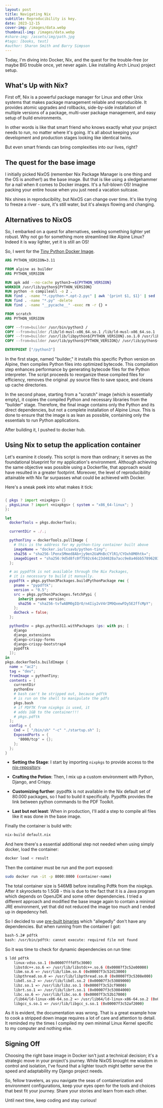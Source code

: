 ```yaml
---
layout: post
title: Navigating Nix
subtitle: Reproducibility is key.
date: 2023-12-15
cover-img: /images/data.webp
thumbnail-img: /images/data.webp
#share-img: /assets/img/path.jpg
#tags: [books, test]
#author: Sharon Smith and Barry Simpson
---
```


Today, I'm diving into Docker, Nix, and the quest for the trouble-free (or maybe BIG trouble once, yet never again. Like installing Arch Linux) project setup.

## What's Up with Nix?

First off, Nix is a powerful package manager for Linux and other Unix systems that makes package management reliable and reproducible. It provides atomic upgrades and rollbacks, side-by-side installation of multiple versions of a package, multi-user package management, and easy setup of build environments.

In other words is like that smart friend who knows exactly what your project needs to run, no matter where it's going. It's all about keeping your development and production stages looking like identical twins. 

But even smart friends can bring complexities into our lives, right?

## The quest for the base image

I initially picked NixOS (remember Nix Package Manager is one thing and the OS is another!) as the base image. But that is like using a sledgehammer for a nail when it comes to Docker images. It's a full-blown OS! Imagine packing your entire house when you just need a vacation suitcase.

Nix shines in reproducibility, but NixOS can change over time. It's like trying to freeze a river - sure, it's still water, but it's always flowing and changing.

## Alternatives to NixOS

So, I embarked on a quest for alternatives, seeking something lighter yet robust. Why not go for something more streamlined like Alpine Linux? Indeed it is way lighter, yet it is still an OS!

So, I went for the [Tiny Python Docker Image](https://github.com/CrafterKolyan/tiny-python-docker-image/blob/main/Dockerfile.scratch-full). 

``` Dockerfile
ARG PYTHON_VERSION=3.11

FROM alpine as builder
ARG PYTHON_VERSION

RUN apk add --no-cache python3~=${PYTHON_VERSION}
WORKDIR /usr/lib/python${PYTHON_VERSION}
RUN python -m compileall -o 2 .
RUN find . -name "*.cpython-*.opt-2.pyc" | awk '{print $1, $1}' | sed 's/__pycache__\///2' | sed 's/.cpython-[0-9]\{2,\}.opt-2//2' | xargs -n 2 mv
RUN find . -name "*.py" -delete
RUN find . -name "__pycache__" -exec rm -r {} +

FROM scratch
ARG PYTHON_VERSION

COPY --from=builder /usr/bin/python3 /
COPY --from=builder /lib/ld-musl-x86_64.so.1 /lib/ld-musl-x86_64.so.1
COPY --from=builder /usr/lib/libpython${PYTHON_VERSION}.so.1.0 /usr/lib/libpython${PYTHON_VERSION}.so.1.0
COPY --from=builder /usr/lib/python${PYTHON_VERSION}/ /usr/lib/python${PYTHON_VERSION}/

ENTRYPOINT ["/python3"]
```
In the first stage, named "builder," it installs this specific Python version on Alpine, then compiles Python files into optimized bytecode.  This compilation step enhances performance by generating bytecode files for the Python interpreter. The script proceeds to reorganize these compiled files for efficiency, removes the original .py source files to save space, and cleans up cache directories. 

In the second phase, starting from a "scratch" image (which is essentially empty), it copies the compiled Python and necessary libraries from the "builder" stage. Therefore, the final image contains only the Python and its direct dependencies, but not a complete installation of Alpine Linux. This is done to ensure that the image is as lean as possible, containing only the essentials to run Python applications.

After building it, I pushed to docker hub.

## Using Nix to setup the application container

 Let's examine it closely. This script is more than ordinary; it serves as the foundational blueprint for my application's environment. Although achieving the same objective was possible using a Dockerfile, that approach would have resulted in a greater footprint. Moreover, the level of reproducibility attainable with Nix far surpasses what could be achieved with Docker.

Here's a sneak peek into what makes it tick:

```nix

{ pkgs ? import <nixpkgs> {} 
, pkgsLinux ? import <nixpkgs> { system = "x86_64-linux"; }
}:

let
  dockerTools = pkgs.dockerTools;

  currentDir = ./.;

  pythonTiny = dockerTools.pullImage {
    # this is the address for my python-tiny container built above
    imageName = "docker.io/lcsavb/python-tiny";
    sha256 = "sha256-lPenxSMmed8Ab+jy9en2UaMnBcCYlR1/CYOxh8M0htk=";
    imageDigest = "sha256:9d5d8fc0f7592c64c23d4028a7acc9e8a46bb5789620368cd917124f06e4eaf9";
  };

  # as pypdftk is not available through the Nix Packages, 
  # it is necessary to build it manually.
  pypdftk = pkgs.python3Packages.buildPythonPackage rec {
    pname = "pypdftk";
    version = "0.5";
    src = pkgs.python3Packages.fetchPypi {
      inherit pname version;
      sha256 = "sha256-tvfwABM0gIQrO/n4Iiy2vV4rIM9QxewFDy5E2ffcMpY";
    };
    doCheck = false;
  };

  pythonEnv = pkgs.python311.withPackages (ps: with ps; [
    django
    django_extensions
    django-crispy-forms
    django-crispy-bootstrap4
    pypdftk
  ]);
in
pkgs.dockerTools.buildImage {
  name = "ac2";
  tag = "dev";
  fromImage = pythonTiny;
  contents = [ 
    currentDir
    pythonEnv
    # bash can't be stripped out, because pdftk
    # is run on the shell to manipulate the pdfs
    pkgs.bash
    # if PDFTK from nixpkgs is used, it
    # adds 1GB to the container!!!
    # pkgs.pdftk
  ];
  config = {
    Cmd = [ "/bin/sh" "-c" "./startup.sh" ];    
    ExposedPorts = {
      "8000/tcp" = {};
    };
  };
}
```

- **Setting the Stage**: I start by importing `nixpkgs` to provide access to the [nix-repository](https://search.nixos.org/packages).
- **Crafting the Potion**: Then, I mix up a custom environment with Python, Django, and Crispy.
- **Customizing further**: pypdftk is not available in the Nix default set of 80.000 packages, so I had to build it specifically. Pypdftk provides the link between python commands to the PDF Toolkit.

- **Last but not least**: When in production, I'll add a step to compile all files like it was done in the base image.

Finally the container is build with:

``` bash
nix-build default.nix
```

And here there's a essential additional step not needed when using simply docker, load the container:

``` bash
docker load < result
```

Then the container must be run and the port exposed:

``` bash
sudo docker run -it -p 8000:8000 (container-name)
```

The total container size is 546MB before installing Pdftk from the nixpkgs. After it skyrockets to 1.5GB - this is due to the fact that it is a Java program which depends on OpenJDK and some other dependencies. I tried a different approach and modified the base image again to contain a minimal JRE environment, yet that did not reduced the image too much and I ended up in depedency hell.

So I decided to use [pre-built binaries](https://gitlab.com/pdftk-java/pdftk#pre-built-binaries) which "allegedly" don't have any dependencies. But when running from the container I got:

``` bash
bash-5.2# pdftk
bash: /usr/bin/pdftk: cannot execute: required file not found
```

So it was time to check for dynamic dependencies on run time:

``` bash
$ ldd pdftk
	linux-vdso.so.1 (0x00007fffdf5c3000)
	libstdc++.so.6 => /usr/lib/libstdc++.so.6 (0x00007f3c52e00000)
	libm.so.6 => /usr/lib/libm.so.6 (0x00007f3c52d13000)
	libpthread.so.0 => /usr/lib/libpthread.so.0 (0x00007f3c5308e000)
	libdl.so.2 => /usr/lib/libdl.so.2 (0x00007f3c53089000)
	libz.so.1 => /usr/lib/libz.so.1 (0x00007f3c52cf9000)
	librt.so.1 => /usr/lib/librt.so.1 (0x00007f3c53084000)
	libc.so.6 => /usr/lib/libc.so.6 (0x00007f3c52b17000)
	/lib64/ld-linux-x86-64.so.2 => /usr/lib64/ld-linux-x86-64.so.2 (0x00007f3c530bc000)
	libgcc_s.so.1 => /usr/lib/libgcc_s.so.1 (0x00007f3c52af2000)
```

As it is evident, the documentation was wrong. That is a great example how to cook a stripped down image requires a lot of care and attention to detail. It reminded my the times I compiled my own minimal Linux Kernel specific to my computer and nothing else.

## Signing Off

Choosing the right base image in Docker isn't just a technical decision; it's a strategic move in your project's journey. While NixOS brought me wisdom in control and isolation, I've found that a lighter touch might better serve the speed and adaptability my Django project needs.

So, fellow travelers, as you navigate the seas of containerization and environment configurations, keep your eyes open for the tools and choices that best fit your journey. Share your stories and learn from each other.

Until next time, keep coding and stay curious!